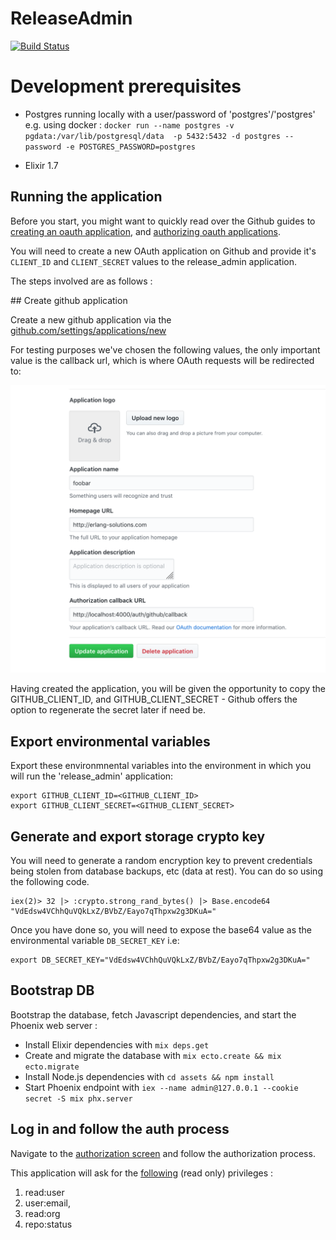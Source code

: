 # ReleaseAdmin

[![Build Status](https://travis-ci.org/esl/release_admin.svg?branch=master)](https://travis-ci.org/esl/release_admin)

# Development prerequisites

* Postgres running locally with a user/password of 'postgres'/'postgres' e.g. using docker : `docker run --name postgres -v pgdata:/var/lib/postgresql/data  -p 5432:5432 -d postgres --password -e POSTGRES_PASSWORD=postgres`

* Elixir 1.7

## Running the application

Before you start, you might want to quickly read over the Github guides to [creating an oauth application](https://developer.github.com/apps/building-oauth-apps/creating-an-oauth-app/), and [authorizing oauth applications](https://developer.github.com/apps/building-oauth-apps/authorizing-oauth-apps/).

You will need to create a new OAuth application on Github and provide it's `CLIENT_ID` and `CLIENT_SECRET` values to the release_admin application.

The steps involved are as follows :

## Create github application

Create a new github application via the [github.com/settings/applications/new](https://github.com/settings/applications/new)

For testing purposes we've chosen the following values, the only important value is the callback url, which is where OAuth requests will be redirected to:

![Image of Github OAuth setup](docs/github-setup-for-ueberauth.png)

Having created the application, you will be given the opportunity to copy the GITHUB_CLIENT_ID, and GITHUB_CLIENT_SECRET - Github offers the option to regenerate the secret later if need be.


## Export environmental variables

Export these environmnental variables into the environment in which you will run the 'release_admin' application:

```
export GITHUB_CLIENT_ID=<GITHUB_CLIENT_ID>
export GITHUB_CLIENT_SECRET=<GITHUB_CLIENT_SECRET>
```

## Generate and export storage crypto key 

You will need to generate a random encryption key to prevent credentials being stolen from database backups, etc (data at rest). You can do so using the following code. 

```
iex(2)> 32 |> :crypto.strong_rand_bytes() |> Base.encode64
"VdEdsw4VChhQuVQkLxZ/BVbZ/Eayo7qThpxw2g3DKuA="
```

Once you have done so, you will need to expose the base64 value as the environmental variable `DB_SECRET_KEY` i.e: 

```
export DB_SECRET_KEY="VdEdsw4VChhQuVQkLxZ/BVbZ/Eayo7qThpxw2g3DKuA="
```

## Bootstrap DB

Bootstrap the database, fetch Javascript dependencies, and start the Phoenix web server :

  * Install Elixir dependencies with `mix deps.get`
  * Create and migrate the database with `mix ecto.create && mix ecto.migrate`
  * Install Node.js dependencies with `cd assets && npm install`
  * Start Phoenix endpoint with `iex --name admin@127.0.0.1 --cookie secret -S mix phx.server`

## Log in and follow the auth process

Navigate to the [authorization screen](http://localhost:4000/auth/github) and follow the authorization process.

This application will ask for the [following](https://github.com/sescobb27/release_admin/blob/a881d7412e934b12533fe3a05349d81f30bfe1df/config/config.exs#L27) (read only) privileges :

1. read:user
2. user:email,
3. read:org
4. repo:status
